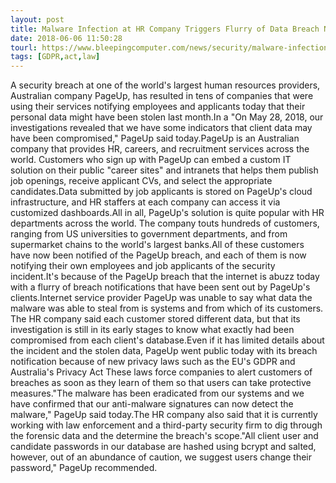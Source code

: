 ```yaml
---
layout: post
title: Malware Infection at HR Company Triggers Flurry of Data Breach Notifications
date: 2018-06-06 11:50:28
tourl: https://www.bleepingcomputer.com/news/security/malware-infection-at-hr-company-triggers-flurry-of-data-breach-notifications/
tags: [GDPR,act,law]
---
```

A security breach at one of the world's largest human resources providers, Australian company PageUp, has resulted in tens of companies that were using their services notifying employees and applicants today that their personal data might have been stolen last month.In a "On May 28, 2018, our investigations revealed that we have some indicators that client data may have been compromised," PageUp said today.PageUp is an Australian company that provides HR, careers, and recruitment services across the world. Customers who sign up with PageUp can embed a custom IT solution on their public "career sites" and intranets that helps them publish job openings, receive applicant CVs, and select the appropriate candidates.Data submitted by job applicants is stored on PageUp's cloud infrastructure, and HR staffers at each company can access it via customized dashboards.All in all, PageUp's solution is quite popular with HR departments across the world. The company touts hundreds of customers, ranging from US universities to government departments, and from supermarket chains to the world's largest banks.All of these customers have now been notified of the PageUp breach, and each of them is now notifying their own employees and job applicants of the security incident.It's because of the PageUp breach that the internet is abuzz today with a flurry of breach notifications that have been sent out by PageUp's clients.Internet service provider PageUp was unable to say what data the malware was able to steal from is systems and from which of its customers. The HR company said each customer stored different data, but that its investigation is still in its early stages to know what exactly had been compromised from each client's database.Even if it has limited details about the incident and the stolen data, PageUp went public today with its breach notification because of new privacy laws such as the EU's GDPR and Australia's Privacy Act These laws force companies to alert customers of breaches as soon as they learn of them so that users can take protective measures."The malware has been eradicated from our systems and we have confirmed that our anti-malware signatures can now detect the malware," PageUp said today.The HR company also said that it is currently working with law enforcement and a third-party security firm to dig through the forensic data and the determine the breach's scope."All client user and candidate passwords in our database are hashed using bcrypt and salted, however, out of an abundance of caution, we suggest users change their password," PageUp recommended.